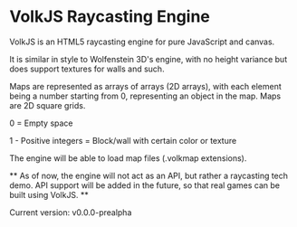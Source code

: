 # VolkJS Raycasting Engine

VolkJS is an HTML5 raycasting engine for pure JavaScript and canvas.

It is similar in style to Wolfenstein 3D's engine, with no height
variance but does support textures for walls and such.

Maps are represented as arrays of arrays (2D arrays), with each element
being a number starting from 0, representing an object in the map.
Maps are 2D square grids.

0 = Empty space

1 - Positive integers = Block/wall with certain color or texture

The engine will be able to load map files (.volkmap extensions).

** As of now, the engine will not act as an API, but rather a
raycasting tech demo. API support will be added in the future,
so that real games can be built using VolkJS. **

Current version: v0.0.0-prealpha
